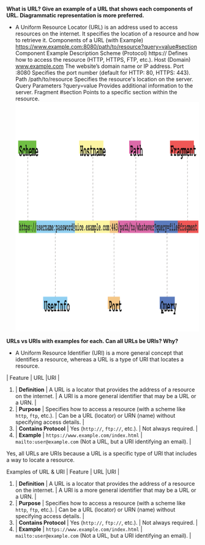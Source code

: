 **What is URL? Give an example of a URL that shows each components of URL. Diagrammatic representation is more preferred.**

- A Uniform Resource Locator (URL) is an address used to access resources on the internet. It specifies the location of a resource and how to retrieve it.
  Components of a URL (with Example)
  https://www.example.com:8080/path/to/resource?query=value#section
  Component Example Description
  Scheme (Protocol) https:// Defines how to access the resource (HTTP, HTTPS, FTP, etc.).
  Host (Domain) www.example.com The website’s domain name or IP address.
  Port :8080 Specifies the port number (default for HTTP: 80, HTTPS: 443).
  Path /path/to/resource Specifies the resource's location on the server.
  Query Parameters ?query=value Provides additional information to the server.
  Fragment #section Points to a specific section within the resource.
  <img src="./url-explained.png" width="800px" height="600px">

**URLs vs URIs with examples for each. Can all URLs be URIs? Why?**

- A Uniform Resource Identifier (URI) is a more general concept that identifies a resource, whereas a URL is a type of URI that locates a resource.

| Feature | URL |URI |

1. | **Definition** | A URL is a locator that provides the address of a resource on the internet. | A URI is a more general identifier that may be a URL or a URN. |
2. | **Purpose** | Specifies how to access a resource (with a scheme like `http`, `ftp`, etc.). | Can be a URL (locator) or URN (name) without specifying access details. |
3. | **Contains Protocol** | Yes (`http://`, `ftp://`, etc.). | Not always required. |
4. | **Example** | `https://www.example.com/index.html` | `mailto:user@example.com` (Not a URL, but a URI identifying an email). |

Yes, all URLs are URIs because a URL is a specific type of URI that includes a way to locate a resource.

Examples of URL & URI
| Feature | URL |URI |

1. | **Definition** | A URL is a locator that provides the address of a resource on the internet. | A URI is a more general identifier that may be a URL or a URN. |
2. | **Purpose** | Specifies how to access a resource (with a scheme like `http`, `ftp`, etc.). | Can be a URL (locator) or URN (name) without specifying access details. |
3. | **Contains Protocol** | Yes (`http://`, `ftp://`, etc.). | Not always required. |
4. | **Example** | `https://www.example.com/index.html` | `mailto:user@example.com` (Not a URL, but a URI identifying an email). |
